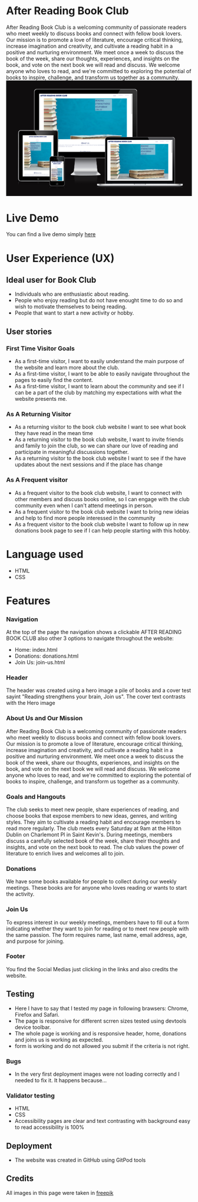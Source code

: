 # After Reading Book Club    
After Reading Book Club is a welcoming community of passionate readers who meet weekly to discuss books and connect with fellow book lovers. Our mission is to promote a love of literature, encourage critical thinking, increase imagination and creativity, and cultivate a reading habit in a positive and nurturing environment. We meet once a week to discuss the book of the week, share our thoughts, experiences, and insights on the book, and vote on the next book we will read and discuss. We welcome anyone who loves to read, and we're committed to exploring the potential of books to inspire, challenge, and transform us together as a community. ![website](assets/images/readme-images/am-I-responsive.png)

# Live Demo
You can find a live demo simply [here](https://zanettiprado.github.io/after-reading-book-club/)


# User Experience (UX)
## Ideal user for Book Club 
- Individuals who are enthusiastic about reading.
- People who enjoy reading but do not have enought time to do so and wish to motivate themselves to being reading.
- People that want to start a new activity or hobby.
## User stories
### First Time Visitor Goals
- As a first-time visitor, I want to easily understand the main purpose of the website and learn more about the club. 
- As a first-time visitor, I want to be able to easily navigate throughout the pages to easily find the content.
- As a first-time visitor, I want to learn about the community and see if I can be a part of the club by matching my expectations with what the website presents me.

### As A Returning Visitor
- As a returning visitor to the book club website I want to see what book they have read in the mean time
- As a returning visitor to the book club website, I want to invite friends and family to join the club, so we can share our love of reading and participate in meaningful discussions together.
- As a returning visitor to the book club website I want to see if the have updates about the next sessions and if the place has change 

### As A Frequent visitor 
- As a frequent visitor to the book club website, I want to connect with other members and discuss books online, so I can engage with the club community even when I can't attend meetings in person.
- As a frequent visitor to the book club website I want to bring new ideias and help to find more people interessed in the community 
- As a frequent visitor to the book club website I want to follow up in new donations book page to see if I can help people starting with this hobby. 

# Language used 
- HTML
- CSS

# Features
### Navigation
At the top of the page the navigation shows a clickable AFTER READING BOOK CLUB also other 3 options to navigate throughout the website:
- Home: index.html
- Donations: donations.html
- Join Us: join-us.html 

### Header 
The header was created using a hero image a pile of books and a cover test sayint "Reading strengthens your brain, Join us". The cover text contrasts with the Hero image

### About Us and Our Mission
After Reading Book Club is a welcoming community of passionate readers who meet weekly to discuss books and connect with fellow book lovers. Our mission is to promote a love of literature, encourage critical thinking, increase imagination and creativity, and cultivate a reading habit in a positive and nurturing environment. We meet once a week to discuss the book of the week, share our thoughts, experiences, and insights on the book, and vote on the next book we will read and discuss. We welcome anyone who loves to read, and we're committed to exploring the potential of books to inspire, challenge, and transform us together as a community.

### Goals and Hangouts
The club seeks to meet new people, share experiences of reading, and choose books that expose members to new ideas, genres, and writing styles. They aim to cultivate a reading habit and encourage members to read more regularly. The club meets every Saturday at 9am at the Hilton Dublin on Charlemont Pl in Saint Kevin's. During meetings, members discuss a carefully selected book of the week, share their thoughts and insights, and vote on the next book to read. The club values the power of literature to enrich lives and welcomes all to join.

### Donations 
We have some books available for people to collect during our weekly meetings. These books are for anyone who loves reading or wants to start the activity.

### Join Us
To express interest in our weekly meetings, members have to fill out a form indicating whether they want to join for reading or to meet new people with the same passion. The form requires name, last name, email address, age, and purpose for joining.

### Footer 
You find the Social Medias just clicking in the links and also credits the website. 

## Testing 
- Here I have to say that I tested my page in following brawsers: Chrome, Firefox and Safari.
- The page is responsive for different scrren sizes tested using devtools device toolbar. 
- The whole page is working and is responsive header, home, donations and joins us is working as expected. 
- form is working and do not allowed you submit if the criteria is not right. 

### Bugs 
- In the very first deployment images were not loading correctly and I needed to fix it.
It happens because...

### Validator testing 
- HTML 
- CSS 
- Accessibility pages are clear and text contrasting with background easy to read accessibility is 100%

## Deployment 
- The website was created in GitHub using GitPod tools 

## Credits 
All images in this page were taken in [freepik](https://www.freepik.com/) 
